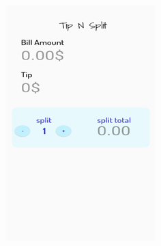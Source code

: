 
[//]: # (![alt text]&#40;screenshots/tip_n_split.jpg&#41;)
<img src="screenshots/tip_n_split.jpg" alt="ss" height="550" width="350"/>